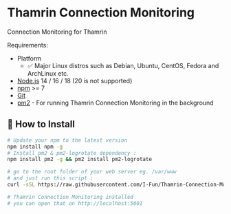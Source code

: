 # Thamrin Connection Monitoring


Connection Monitoring for Thamrin 

Requirements: 
- Platform
  - ✅ Major Linux distros such as Debian, Ubuntu, CentOS, Fedora and ArchLinux etc. 
- [Node.js](https://nodejs.org/en/download/) 14 / 16 / 18 (20 is not supported)
- [npm](https://docs.npmjs.com/cli/) >= 7
- [Git](https://git-scm.com/downloads) 
- [pm2](https://pm2.keymetrics.io/) - For running Thamrin Connection Monitoring in the background

## 🔧 How to Install

```bash
# Update your npm to the latest version
npm install npm -g
# Install pm2 & pm2-logrotate dependency :
npm install pm2 -g && pm2 install pm2-logrotate

# go to the root folder of your web server eg. /var/www
# and just run this script :
curl -sSL https://raw.githubusercontent.com/I-Fun/Thamrin-Connection-Monitoring/main/setup.sh | bash

# Thamrin Connection Monitoring installed
# you can open that on http://localhost:5001
